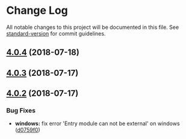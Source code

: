 # Change Log

All notable changes to this project will be documented in this file. See [standard-version](https://github.com/conventional-changelog/standard-version) for commit guidelines.

<a name="4.0.4"></a>
## [4.0.4](https://github.com/fbi-templates/fbi-project-mod/compare/v4.0.3...v4.0.4) (2018-07-18)



<a name="4.0.3"></a>
## [4.0.3](https://github.com/fbi-templates/fbi-project-mod/compare/v4.0.2...v4.0.3) (2018-07-17)



<a name="4.0.2"></a>
## [4.0.2](https://github.com/fbi-templates/fbi-project-mod/compare/v4.0.1...v4.0.2) (2018-07-17)


### Bug Fixes

* **windows:** fix error 'Entry module can not be external' on windows ([d0759f0](https://github.com/fbi-templates/fbi-project-mod/commit/d0759f0))
